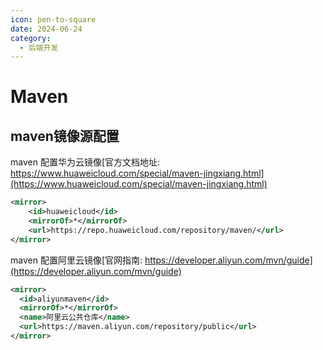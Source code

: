 ```yaml
---
icon: pen-to-square
date: 2024-06-24
category:
  - 后端开发
---
```

# Maven

## maven镜像源配置

maven 配置华为云镜像[官方文档地址: https://www.huaweicloud.com/special/maven-jingxiang.html](https://www.huaweicloud.com/special/maven-jingxiang.html)

```xml
<mirror>
    <id>huaweicloud</id>
    <mirrorOf>*</mirrorOf>
    <url>https://repo.huaweicloud.com/repository/maven/</url>
</mirror>
```

maven 配置阿里云镜像[官网指南: https://developer.aliyun.com/mvn/guide](https://developer.aliyun.com/mvn/guide)

```xml
<mirror>
  <id>aliyunmaven</id>
  <mirrorOf>*</mirrorOf>
  <name>阿里云公共仓库</name>
  <url>https://maven.aliyun.com/repository/public</url>
</mirror>
```
